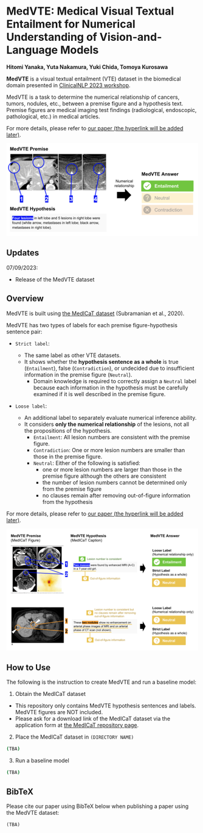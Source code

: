 # MedVTE: Medical Visual Textual Entailment for Numerical Understanding of Vision-and-Language Models

**Hitomi Yanaka, Yuta Nakamura, Yuki Chida, Tomoya Kurosawa**

**MedVTE** is a visual textual entailment (VTE) dataset in the biomedical domain presented in [ClinicalNLP 2023 workshop](https://clinical-nlp.github.io/2023/).

MedVTE is a task to determine the numerical relationship of cancers, tumors, nodules, etc., between a premise figure and a hypothesis text. Premise figures are medical imaging test findings (radiological, endoscopic, pathological, etc.) in medical articles.

For more details, please refer to [our paper (the hyperlink will be added later)](https://clinical-nlp.github.io/2023/).

![MedVTE example](static/medvte_overview_github.png)

## Updates

07/09/2023:
- Release of the MedVTE dataset

## Overview

MedVTE is built using [the MedICaT dataset](https://github.com/allenai/medicat) (Subramanian et al., 2020).

MedVTE has two types of labels for each premise figure-hypothesis sentence pair:

- `Strict label`: 
  - The same label as other VTE datasets. 
  - It shows whether the **hypothesis sentence as a whole** is true (`Entailment`), false (`Contradiction`), or undecided due to insufficient information in the premise figure (`Neutral`).
    - Domain knowledge is required to correctly assign a `Neutral` label because each information in the hypothesis must be carefully examined if it is well described in the premise figure.

- `Loose label`:
  - An additional label to separately evaluate numerical inference ability.
  - It considers **only the numerical relationship** of the lesions, not all the propositions of the hypothesis.
    - `Entailment`: All lesion numbers are consistent
with the premise figure.
    - `Contradiction`: One or more lesion numbers are smaller than those in the premise figure.
    - `Neutral`: Either of the following is satisfied:
      - one or more lesion numbers are larger than those in the premise figure although the others are consistent
      - the number of lesion numbers cannot be determined only from the premise figure
      - no clauses remain after removing out-of-figure information from the hypothesis

For more details, please refer to [our paper (the hyperlink will be added later)](https://clinical-nlp.github.io/2023/).

![MedVTE example](static/medvte_two_labels.png)

## How to Use

The following is the instruction to create MedVTE and run a baseline model:

1. Obtain the MedICaT dataset

- This repository only contains MedVTE hypothesis sentences and labels. MedVTE figures are NOT included.
- Please ask for a download link of the MedICaT dataset via the application form at [the MedICaT repository page](https://github.com/allenai/medicat).

2. Place the MedICaT dataset in `(DIRECTORY NAME)`

```sh
(TBA)
```

3. Run a baseline model

```sh
(TBA)
```

## BibTeX
Please cite our paper using BibTeX below when publishing a paper using the MedVTE dataset:
```
(TBA)
```